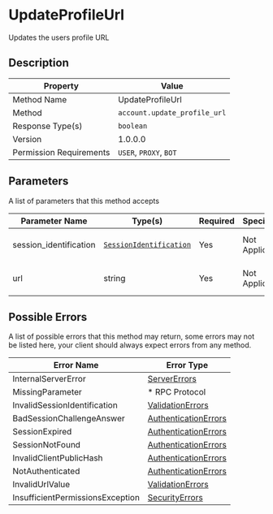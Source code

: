 # UpdateProfileUrl

Updates the users profile URL

## Description

| Property                | Value                        |
|-------------------------|------------------------------|
| Method Name             | UpdateProfileUrl             |
| Method                  | `account.update_profile_url` |
| Response Type(s)        | `boolean`                    |
| Version                 | 1.0.0.0                      |
| Permission Requirements | `USER`, `PROXY`, `BOT`       |

## Parameters

A list of parameters that this method accepts

| Parameter Name         | Type(s)                                                           | Required | Specification  | Deprecated | Versions | Description                       |
|------------------------|-------------------------------------------------------------------|----------|----------------|------------|----------|-----------------------------------|
| session_identification | [`SessionIdentification`](../../Objects/SessionIdentification.md) | Yes      | Not Applicable | No         | 1.0      | The Session Identification object |
| url                    | string                                                            | Yes      | Not Applicable | No         | 1.0      | The URL to apply to the profile   |

## Possible Errors

A list of possible errors that this method may return, some errors
may not be listed here, your client should always expect errors from
any method.

| Error Name                       | Error Type                                                   |
|----------------------------------|--------------------------------------------------------------|
| InternalServerError              | [ServerErrors](../../Errors/ServerErrors.md)                 |
| MissingParameter                 | * RPC Protocol                                               |
| InvalidSessionIdentification     | [ValidationErrors](../../Errors/ValidationErrors.md)         |
| BadSessionChallengeAnswer        | [AuthenticationErrors](../../Errors/AuthenticationErrors.md) |
| SessionExpired                   | [AuthenticationErrors](../../Errors/AuthenticationErrors.md) |
| SessionNotFound                  | [AuthenticationErrors](../../Errors/AuthenticationErrors.md) |
| InvalidClientPublicHash          | [AuthenticationErrors](../../Errors/AuthenticationErrors.md) |
| NotAuthenticated                 | [AuthenticationErrors](../../Errors/AuthenticationErrors.md) |
| InvalidUrlValue                  | [ValidationErrors](../../Errors/ValidationErrors.md)         |
| InsufficientPermissionsException | [SecurityErrors](../../Errors/SecurityErrors.md)             |